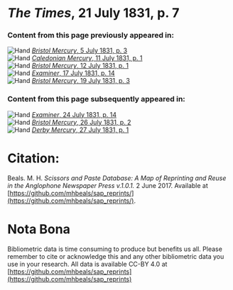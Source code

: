 # *The Times*, 21 July 1831, p. 7  
  
### Content from this page previously appeared in:  
![Hand](http://scissorsandpaste.net/wp-content/uploads/2017/06/smallhandpointer.png) [*Bristol Mercury*, 5 July 1831, p. 3](https://mhbeals.github.io/sap_html/Bristol-Mercury/Bristol-Mercury-5-July-1831-p-3)  
![Hand](http://scissorsandpaste.net/wp-content/uploads/2017/06/smallhandpointer.png) [*Caledonian Mercury*, 11 July 1831, p. 1](https://mhbeals.github.io/sap_html/Caledonian-Mercury/Caledonian-Mercury-11-July-1831-p-1)  
![Hand](http://scissorsandpaste.net/wp-content/uploads/2017/06/smallhandpointer.png) [*Bristol Mercury*, 12 July 1831, p. 1](https://mhbeals.github.io/sap_html/Bristol-Mercury/Bristol-Mercury-12-July-1831-p-1)  
![Hand](http://scissorsandpaste.net/wp-content/uploads/2017/06/smallhandpointer.png) [*Examiner*, 17 July 1831, p. 14](https://mhbeals.github.io/sap_html/Examiner/Examiner-17-July-1831-p-14)  
![Hand](http://scissorsandpaste.net/wp-content/uploads/2017/06/smallhandpointer.png) [*Bristol Mercury*, 19 July 1831, p. 3](https://mhbeals.github.io/sap_html/Bristol-Mercury/Bristol-Mercury-19-July-1831-p-3)  
  
### Content from this page subsequently appeared in:  
![Hand](http://scissorsandpaste.net/wp-content/uploads/2017/06/smallhandpointer.png) [*Examiner*, 24 July 1831, p. 14](https://mhbeals.github.io/sap_html/Examiner/Examiner-24-July-1831-p-14)  
![Hand](http://scissorsandpaste.net/wp-content/uploads/2017/06/smallhandpointer.png) [*Bristol Mercury*, 26 July 1831, p. 2](https://mhbeals.github.io/sap_html/Bristol-Mercury/Bristol-Mercury-26-July-1831-p-2)  
![Hand](http://scissorsandpaste.net/wp-content/uploads/2017/06/smallhandpointer.png) [*Derby Mercury*, 27 July 1831, p. 1](https://mhbeals.github.io/sap_html/Derby-Mercury/Derby-Mercury-27-July-1831-p-1)  


# Citation: 

Beals. M. H. *Scissors and Paste Database: A Map of Reprinting and Reuse in the Anglophone Newspaper Press v.1.0.1.* 2 June 2017. Available at [https://github.com/mhbeals/sap_reprints/](https://github.com/mhbeals/sap_reprints/). 

# Nota Bona

Bibliometric data is time consuming to produce but benefits us all. Please remember to cite or acknowledge this and any other bibliometric data you use in your research. All data is available CC-BY 4.0 at [https://github.com/mhbeals/sap_reprints](https://github.com/mhbeals/sap_reprints)
